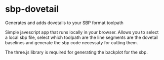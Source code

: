 sbp-dovetail
============

Generates and adds dovetails to your SBP format toolpath

Simple javescript app that runs locally in your browser. 
Allows you to select a local sbp file, select which toolpath are the line segments
are the dovetail baselines and generate the sbp code necessaty for cutting them.

The three.js library is required for generating the backplot for the sbp.

